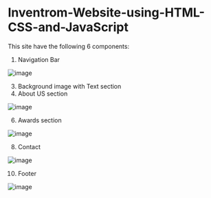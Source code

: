 # Inventrom-Website-using-HTML-CSS-and-JavaScript

This site have the following 6 components:

1. Navigation Bar

![image](https://github.com/ankita459/Inventrom-Website-using-HTML-CSS-and-JavaScript/assets/92936521/03d226dc-f57f-4879-b00f-29112f33c250)

3. Background image with Text section
4. About US section

![image](https://github.com/ankita459/Inventrom-Website-using-HTML-CSS-and-JavaScript/assets/92936521/6a1b8ec2-120e-4496-a5c2-292ef4e52283)

6. Awards section

![image](https://github.com/ankita459/Inventrom-Website-using-HTML-CSS-and-JavaScript/assets/92936521/8482e578-ceb4-4246-9b0a-0703e1fc0715)

8. Contact

![image](https://github.com/ankita459/Inventrom-Website-using-HTML-CSS-and-JavaScript/assets/92936521/1b7c67b7-2068-46df-8ae5-ab40f81dc13a)

10. Footer

![image](https://github.com/ankita459/Inventrom-Website-using-HTML-CSS-and-JavaScript/assets/92936521/c7578ba8-6ef9-44d6-b287-28ff519bbb92)


